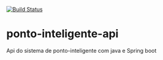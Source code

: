 [![Build Status](https://travis-ci.org/albertofeitoza/PontoInteligente.svg?branch=master)](https://travis-ci.org/albertofeitoza/PontoInteligente)

# ponto-inteligente-api
Api do sistema de ponto-inteligente com java e Spring boot
